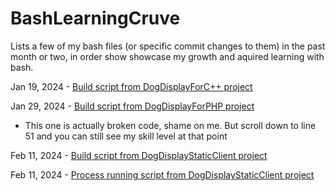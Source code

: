 # BashLearningCruve

Lists a few of my bash files (or specific commit changes to them) in the past month or two, in order show showcase my growth and aquired learning with bash.


Jan 19, 2024 - [Build script from DogDisplayForC++ project](https://github.com/mittons/DogDisplayForCpp/blob/ac6c71918f26355d47a14db85fbb8d74e8c6c469/build_script.sh)

Jan 29, 2024 - [Build script from DogDisplayForPHP project](https://github.com/mittons/DogDisplayForPhp/blob/master/setup_php/php_setup_script.sh)
  - This one is actually broken code, shame on me. But scroll down to line 51 and you can still see my skill level at that point

Feb 11, 2024 - [Build script from DogDisplayStaticClient project](https://github.com/mittons/DogDisplayStaticClient/blob/main/deployment_scripts/build_e2e_tests.sh)

Feb 11, 2024 - [Process running script from DogDisplayStaticClient project](https://github.com/mittons/DogDisplayStaticClient/blob/main/deployment_scripts/build_e2e_tests.sh)
